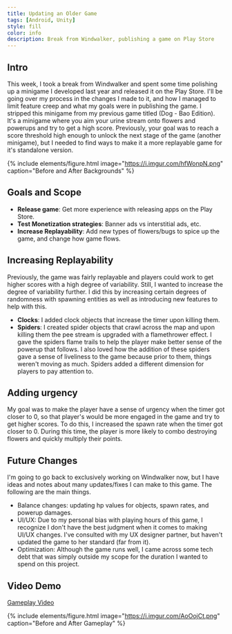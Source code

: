```yaml
---
title: Updating an Older Game
tags: [Android, Unity]
style: fill
color: info
description: Break from Windwalker, publishing a game on Play Store
---
```


## Intro
This week, I took a break from Windwalker and spent some time polishing up a minigame I developed last year and released it on the Play Store. I'll be going over my process in the changes I made to it, and how I managed to limit feature creep and what my goals were in publishing the game. I stripped this minigame from my previous game titled (Dog - Bao Edition). It's a minigame where you aim your urine stream onto flowers and powerups and try to get a high score. Previously, your goal was to reach a score threshold high enough to unlock the next stage of the game (another minigame), but I needed to find ways to make it a more replayable game for it's standalone version.

{% include elements/figure.html image="https://i.imgur.com/hfWonpN.png" caption="Before and After Backgrounds" %}

## Goals and Scope
- **Release game**: Get more experience with releasing apps on the Play Store.
- **Test Monetization strategies**: Banner ads vs interstitial ads, etc.
- **Increase Replayability**: Add new types of flowers/bugs to spice up the game, and change how game flows.

## Increasing Replayability
Previously, the game was fairly replayable and players could work to get higher scores with a high degree of variability. Still, I wanted to increase the degree of variability further. I did this by increasing certain degrees of randomness with spawning entities as well as introducing new features to help with this.
- **Clocks**: I added clock objects that increase the timer upon killing them.
- **Spiders**: I created spider objects that crawl across the map and upon killing them the pee stream is upgraded with a flamethrower effect. I gave the spiders flame trails to help the player make better sense of the powerup that follows. I also loved how the addition of these spiders gave a sense of liveliness to the game because prior to them, things weren't moving as much. Spiders added a different dimension for players to pay attention to.

## Adding urgency
My goal was to make the player have a sense of urgency when the timer got closer to 0, so that player's would be more engaged in the game and try to get higher scores. To do this, I increased the spawn rate when the timer got closer to 0. During this time, the player is more likely to combo destroying flowers and quickly multiply their points.

## Future Changes
I'm going to go back to exclusively working on Windwalker now, but I have ideas and notes about many updates/fixes I can make to this game. The following are the main things.
- Balance changes: updating hp values for objects, spawn rates, and powerup damages.
- UI/UX: Due to my personal bias with playing hours of this game, I recognize I don't have the best judgment when it comes to making UI/UX changes. I've consulted with my UX designer partner, but haven't updated the game to her standard (far from it).
- Optimization: Although the game runs well, I came across some tech debt that was simply outside my scope for the duration I wanted to spend on this project. 

## Video Demo
[Gameplay Video](https://youtu.be/uAAwjFJLkrQ)

{% include elements/figure.html image="https://i.imgur.com/AoOojCt.png" caption="Before and After Gameplay" %}
